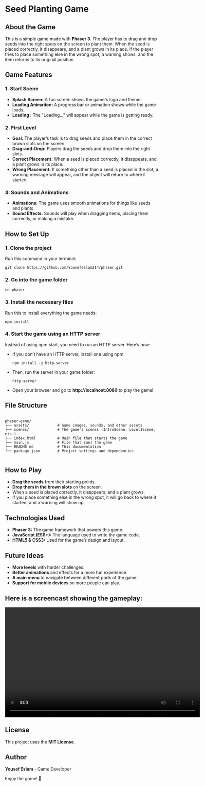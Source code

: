 <h1>Seed Planting Game</h1>
    <h2>About the Game</h2>
    <p>This is a simple game made with <strong>Phaser 3</strong>. The player has to drag and drop seeds into the right spots on the screen to plant them. When the seed is placed correctly, it disappears, and a plant grows in its place. If the player tries to place something else in the wrong spot, a warning shows, and the item returns to its original position.</p>
    <h2>Game Features</h2>
    <h3>1. Start Scene</h3>
    <ul>
        <li><strong>Splash Screen:</strong> A fun screen shows the game's logo and theme.</li>
        <li><strong>Loading Animation:</strong> A progress bar or animation shows while the game loads.</li>
        <li><strong>Loading :</strong> The  "Loading..." will appear while the game is getting ready.</li>
    </ul>
    <h3>2. First Level</h3>
    <ul>
        <li><strong>Goal:</strong> The player’s task is to drag seeds and place them in the correct brown slots on the screen.</li>
        <li><strong>Drag-and-Drop:</strong> Players drag the seeds and drop them into the right slots.</li>
        <li><strong>Correct Placement:</strong> When a seed is placed correctly, it disappears, and a plant grows in its place.</li>
        <li><strong>Wrong Placement:</strong> If something other than a seed is placed in the slot, a warning message will appear, and the object will return to where it started.</li>
    </ul>
    <h3>3. Sounds and Animations</h3>
    <ul>
        <li><strong>Animations:</strong> The game uses smooth animations for things like seeds and plants.</li>
        <li><strong>Sound Effects:</strong> Sounds will play when dragging items, placing them correctly, or making a mistake.</li>
    </ul>
    <h2>How to Set Up</h2>
    <h3>1. Clone the project</h3>
    <p>Run this command in your terminal:</p>
    <pre><code>git clone https://github.com/Yousefeslam214/phaser.git</code></pre>
    <h3>2. Go into the game folder</h3>
    <pre><code>cd phaser</code></pre>
    <h3>3. Install the necessary files</h3>
    <p>Run this to install everything the game needs:</p>
    <pre><code>npm install</code></pre>
    <h3>4. Start the game using an HTTP server</h3>
    <p>Instead of using npm start, you need to run an HTTP server. Here’s how:</p>
    <ul>
        <li>If you don’t have an HTTP server, install one using npm:</li>
        <pre><code>npm install -g http-server</code></pre>
        <li>Then, run the server in your game folder:</li>
        <pre><code>http-server</code></pre>
        <li>Open your browser and go to <strong>http://localhost:8080</strong> to play the game!</li>
    </ul>
    <h2>File Structure</h2>
    <pre><code>
phaser-game/
├── assets/             # Game images, sounds, and other assets
├── scenes/             # The game’s scenes (IntroScene, Level1Scene, etc.)
├── index.html          # Main file that starts the game
├── main.js             # File that runs the game
├── README.md           # This documentation
└── package.json        # Project settings and dependencies
    </code></pre>
    <h2>How to Play</h2>
    <ul>
        <li><strong>Drag the seeds</strong> from their starting points.</li>
        <li><strong>Drop them in the brown slots</strong> on the screen.</li>
        <li>When a seed is placed correctly, it disappears, and a plant grows.</li>
        <li>If you place something else in the wrong spot, it will go back to where it started, and a warning will show up.</li>
    </ul>
    <h2>Technologies Used</h2>
    <ul>
        <li><strong>Phaser 3:</strong> The game framework that powers this game.</li>
        <li><strong>JavaScript (ES6+):</strong> The language used to write the game code.</li>
        <li><strong>HTML5 & CSS3:</strong> Used for the game’s design and layout.</li>
    </ul>
    <h2>Future Ideas</h2>
    <ul>
        <li><strong>More levels</strong> with harder challenges.</li>
        <li><strong>Better animations</strong> and effects for a more fun experience.</li>
        <li><strong>A main menu</strong> to navigate between different parts of the game.</li>
        <li><strong>Support for mobile devices</strong> so more people can play.</li>
    </ul>
<h2>Here is a screencast showing the gameplay:</h2>
<video width="640" height="360" controls>
  <source src="https://github.com/Yousefeslam214/phaser/assets/Screencast%20from%2002-17-2025%2010:42:40%20AM.webm" type="video/webm">
  Your browser does not support the video tag.
</video>
    <h2>License</h2>
    <p>This project uses the <strong>MIT License</strong>.</p>
    <h2>Author</h2>
    <p><strong>Yousef Eslam</strong> - Game Developer</p>
    <p>Enjoy the game! 🚀</p>
</body>
</html>
